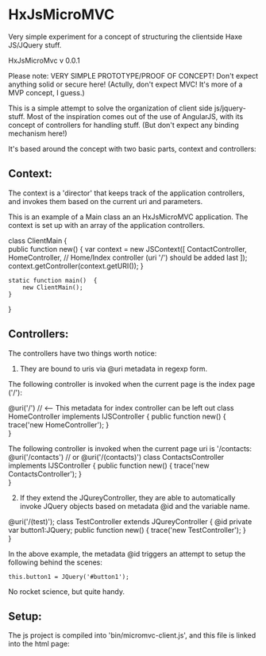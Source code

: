 HxJsMicroMVC
============

Very simple experiment for a concept of structuring the clientside Haxe JS/JQuery stuff. 

HxJsMicroMvc v 0.0.1

Please note:
VERY SIMPLE PROTOTYPE/PROOF OF CONCEPT!
Don't expect anything solid or secure here!
(Actully, don't expect MVC! It's more of a MVP concept, I guess.)

This is a simple attempt to solve the organization of client side js/jquery-stuff.
Most of the inspiration comes out of the use of AngularJS, with its concept of
controllers for handling stuff. (But don't expect any binding mechanism here!)

It's based around the concept with two basic parts, context and controllers:

Context:
-------
The context is a 'director' that keeps track of the application controllers, and
invokes them based on the current uri and parameters.

This is an example of a Main class an an HxJsMicroMVC application.
The context is set up with an array of the application controllers.

class ClientMain 
{	
	public function new() {
		var context = new JSContext([
			ContactController,
			HomeController, // Home/Index controller (uri '/') should be added last
		]);		
		context.getController(context.getURI());
	}
	
	static function main() 	{		
		new ClientMain();
	}	
}

Controllers:
------------

The controllers have two things worth notice:
1. They are bound to uris via @uri metadata in regexp form. 

The following controller is invoked when the current page is the index page ('/'):

@uri('/')   // <-- This metadata for index controller can be left out
class HomeController implements IJSController {	
	public function new() {
		trace('new HomeController');
	}		
}

The following controller is invoked when the current page uri is '/contacts:
@uri('/contacts')   // or @uri('/(contacts)')
class ContactsController implements IJSController {	
	public function new() {
		trace('new ContactsController');
	}		
}

2. If they extend the JQureyController, they are able to automatically invoke JQuery 
objects based on metadata @id and the variable name.

@uri('/(test)');
class TestController extends JQureyController {	
	@id private var button1:JQuery; 
	public function new() {
		trace('new TestController');
	}	
}

In the above example, the metadata @id triggers an attempt to setup the following behind the scenes:

	this.button1 = JQuery('#button1');

No rocket science, but quite handy.


Setup:
------

The js project is compiled into 'bin/micromvc-client.js', and this file is
linked into the html page:
<script src="/micromvc-client.js"></script>	